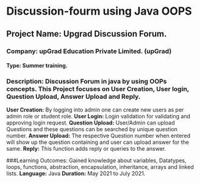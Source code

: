 # Discussion-fourm using Java OOPS

## Project Name: Upgrad Discussion Forum.
### Company: upGrad Education Private Limited. (upGrad)
#### Type: Summer training.

### **Description:** Discussion Forum in java by using OOPs concepts. This Project focuses on User Creation, User login, Question Upload, Answer Upload and Reply.
  **User Creation:** By logging into admin one can create new users as per admin role or student role.
  **User Login:** Login validation for validating and approving login request.
  **Question Upload:** User/Admin can upload Questions and these questions can be searched by unique question number.
  **Answer Upload:** The respective Question number when entered will show up the question containing and user can upload answer for the same.
  **Reply:** This function adds reply or queries to the answer.

###Learning Outcomes: Gained knowledge about variables, Datatypes, loops, functions, abstraction, encapsulation, inheritance, arrays and linked lists.
  **Language:** Java
  **Duration:** May 2021 to July 2021.
